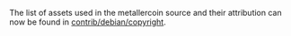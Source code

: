 The list of assets used in the metallercoin source and their attribution can now be found in [contrib/debian/copyright](../contrib/debian/copyright).
